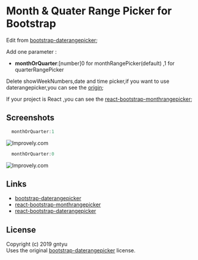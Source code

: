 # Month & Quater Range Picker for Bootstrap

Edit from [bootstrap-daterangepicker](https://github.com/dangrossman/bootstrap-daterangepicker);

Add one parameter :  
* **monthOrQuarter**:[number]0 for monthRangePicker(default) ,1 for quarterRangePicker  

Delete showWeekNumbers,date and time picker,if you want to use daterangepicker,you can see the [origin](https://github.com/dangrossman/bootstrap-daterangepicker);

If your project is React ,you can see the [react-bootstrap-monthrangepicker](https://github.com/gntyu/bootstrap-monthrangepicker);


## Screenshots

```javascript
  monthOrQuarter:1
```
![Improvely.com](http://t.w2wz.cn/t6/700/1555042058x2099769202.png)

```javascript
  monthOrQuarter:0
```
![Improvely.com](http://t.w2wz.cn/t6/700/1555042082x2728278728.png)

## Links

* [bootstrap-daterangepicker](https://github.com/dangrossman/bootstrap-daterangepicker)
* [react-bootstrap-monthrangepicker ](https://github.com/gntyu/bootstrap-monthrangepicker)
* [react-bootstrap-daterangepicker](https://github.com/skratchdot/react-bootstrap-daterangepicker)


## License

Copyright (c) 2019 gntyu   
Uses the original [bootstrap-daterangepicker](https://github.com/dangrossman/bootstrap-daterangepicker) license.

